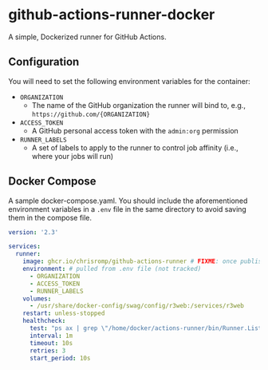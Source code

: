 # github-actions-runner-docker

A simple, Dockerized runner for GitHub Actions.

## Configuration

You will need to set the following environment variables for the container:

* `ORGANIZATION`
  * The name of the GitHub organization the runner will bind to, e.g., `https://github.com/{ORGANIZATION}` 
* `ACCESS_TOKEN`
  * A GitHub personal access token with the `admin:org` permission
* `RUNNER_LABELS`
  * A set of labels to apply to the runner to control job affinity (i.e., where your jobs will run)
  
## Docker Compose

A sample docker-compose.yaml. You should include the aforementioned environment variables in a `.env` file in the same directory to avoid saving them in the compose file.

```yaml
version: '2.3'

services:
  runner:
    image: ghcr.io/chrisromp/github-actions-runner # FIXME: once published
    environment: # pulled from .env file (not tracked)
      - ORGANIZATION
      - ACCESS_TOKEN
      - RUNNER_LABELS
    volumes:
      - /usr/share/docker-config/swag/config/r3web:/services/r3web
    restart: unless-stopped
    healthcheck:
      test: "ps ax | grep \"/home/docker/actions-runner/bin/Runner.Listener run\" | grep -v grep"
      interval: 1m
      timeout: 10s
      retries: 3
      start_period: 10s
```
